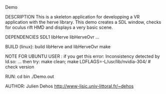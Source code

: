 Demo

DESCRIPTION
This is a skeleton application for developping a VR application with the herve library. 
This demo creates a SDL window, checks for oculus rift HMD and displays a very basic scene.

DEPENDENCIES
SDL1
libHerve
libHerveOvr
...

BUILD (linux):
build libHerve and libHerveOvr 
make

NOTE FOR UBUNTU USER : 
if you get this error: Inconsistency detected by ld.so: ...
then try: make clean; make LDFLAGS=-L/usr/lib/nvidia-304/ # check version

RUN:
cd bin
./Demo.out

AUTHOR:
Julien Dehos
http://www-lisic.univ-littoral.fr/~dehos
